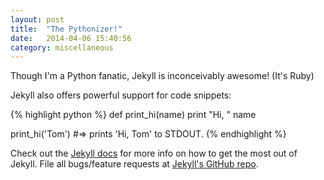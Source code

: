 ```yaml
---
layout: post
title:  "The Pythonizer!"
date:   2014-04-06 15:40:56
category: miscellaneous
---
```


Though I'm a Python fanatic, Jekyll is inconceivably awesome! (It's Ruby)

Jekyll also offers powerful support for code snippets:

{% highlight python %}
def print_hi(name)
    print "Hi, " name

print_hi('Tom')
#=> prints 'Hi, Tom' to STDOUT.
{% endhighlight %}

Check out the [Jekyll docs][jekyll] for more info on how to get the most out of Jekyll. File all bugs/feature requests at [Jekyll's GitHub repo][jekyll-gh].

[jekyll-gh]: https://github.com/mojombo/jekyll
[jekyll]:    http://jekyllrb.com
